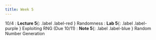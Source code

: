 ```yaml
---
title: Week 5
---
```


10/4
: **Lecture 5**{: .label .label-red } Randomness
: **Lab 5**{: .label .label-purple } Exploiting RNG (Due 10/11)
: **Note 5**{: .label .label-blue } Random Number Generation

